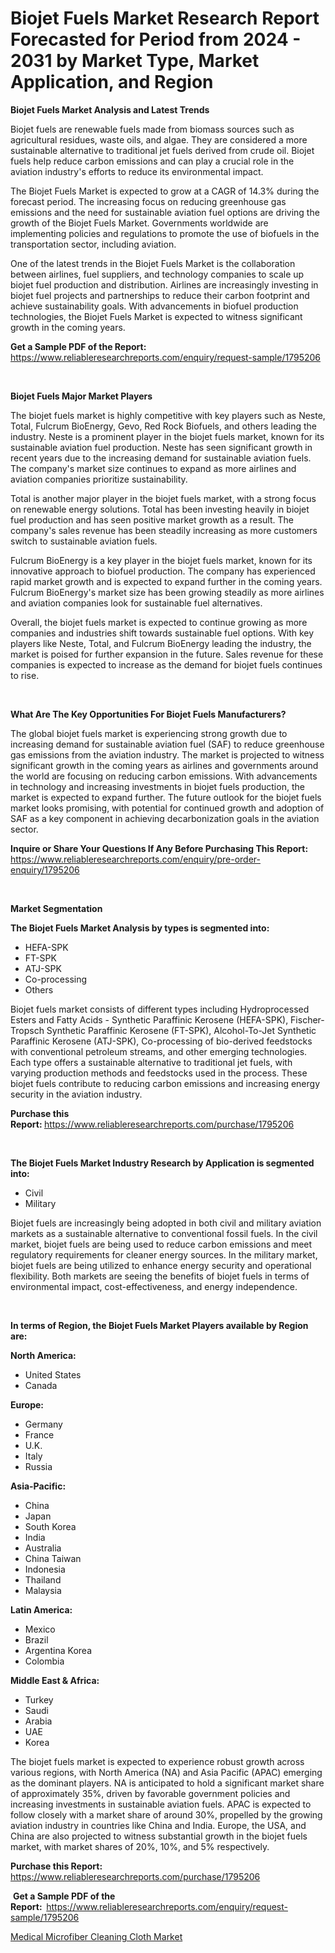<p><h1>Biojet Fuels Market Research Report Forecasted for Period from 2024 -  2031 by Market Type, Market Application, and Region</h1></p><p><strong>Biojet Fuels Market Analysis and Latest Trends</strong></p>
<p><p>Biojet fuels are renewable fuels made from biomass sources such as agricultural residues, waste oils, and algae. They are considered a more sustainable alternative to traditional jet fuels derived from crude oil. Biojet fuels help reduce carbon emissions and can play a crucial role in the aviation industry's efforts to reduce its environmental impact.</p><p>The Biojet Fuels Market is expected to grow at a CAGR of 14.3% during the forecast period. The increasing focus on reducing greenhouse gas emissions and the need for sustainable aviation fuel options are driving the growth of the Biojet Fuels Market. Governments worldwide are implementing policies and regulations to promote the use of biofuels in the transportation sector, including aviation.</p><p>One of the latest trends in the Biojet Fuels Market is the collaboration between airlines, fuel suppliers, and technology companies to scale up biojet fuel production and distribution. Airlines are increasingly investing in biojet fuel projects and partnerships to reduce their carbon footprint and achieve sustainability goals. With advancements in biofuel production technologies, the Biojet Fuels Market is expected to witness significant growth in the coming years.</p></p>
<p><strong>Get a Sample PDF of the Report:&nbsp;</strong> <a href="https://www.reliableresearchreports.com/enquiry/request-sample/1795206">https://www.reliableresearchreports.com/enquiry/request-sample/1795206</a></p>
<p>&nbsp;</p>
<p><strong>Biojet Fuels Major Market Players</strong></p>
<p><p>The biojet fuels market is highly competitive with key players such as Neste, Total, Fulcrum BioEnergy, Gevo, Red Rock Biofuels, and others leading the industry. Neste is a prominent player in the biojet fuels market, known for its sustainable aviation fuel production. Neste has seen significant growth in recent years due to the increasing demand for sustainable aviation fuels. The company's market size continues to expand as more airlines and aviation companies prioritize sustainability.</p><p>Total is another major player in the biojet fuels market, with a strong focus on renewable energy solutions. Total has been investing heavily in biojet fuel production and has seen positive market growth as a result. The company's sales revenue has been steadily increasing as more customers switch to sustainable aviation fuels.</p><p>Fulcrum BioEnergy is a key player in the biojet fuels market, known for its innovative approach to biofuel production. The company has experienced rapid market growth and is expected to expand further in the coming years. Fulcrum BioEnergy's market size has been growing steadily as more airlines and aviation companies look for sustainable fuel alternatives.</p><p>Overall, the biojet fuels market is expected to continue growing as more companies and industries shift towards sustainable fuel options. With key players like Neste, Total, and Fulcrum BioEnergy leading the industry, the market is poised for further expansion in the future. Sales revenue for these companies is expected to increase as the demand for biojet fuels continues to rise.</p></p>
<p>&nbsp;</p>
<p><strong>What Are The Key Opportunities For Biojet Fuels Manufacturers?</strong></p>
<p><p>The global biojet fuels market is experiencing strong growth due to increasing demand for sustainable aviation fuel (SAF) to reduce greenhouse gas emissions from the aviation industry. The market is projected to witness significant growth in the coming years as airlines and governments around the world are focusing on reducing carbon emissions. With advancements in technology and increasing investments in biojet fuels production, the market is expected to expand further. The future outlook for the biojet fuels market looks promising, with potential for continued growth and adoption of SAF as a key component in achieving decarbonization goals in the aviation sector.</p></p>
<p><strong>Inquire or Share Your Questions If Any Before Purchasing This Report:</strong> <a href="https://www.reliableresearchreports.com/enquiry/pre-order-enquiry/1795206">https://www.reliableresearchreports.com/enquiry/pre-order-enquiry/1795206</a></p>
<p>&nbsp;</p>
<p><strong>Market Segmentation</strong></p>
<p><strong>The Biojet Fuels Market Analysis by types is segmented into:</strong></p>
<p><ul><li>HEFA-SPK</li><li>FT-SPK</li><li>ATJ-SPK</li><li>Co-processing</li><li>Others</li></ul></p>
<p><p>Biojet fuels market consists of different types including Hydroprocessed Esters and Fatty Acids - Synthetic Paraffinic Kerosene (HEFA-SPK), Fischer-Tropsch Synthetic Paraffinic Kerosene (FT-SPK), Alcohol-To-Jet Synthetic Paraffinic Kerosene (ATJ-SPK), Co-processing of bio-derived feedstocks with conventional petroleum streams, and other emerging technologies. Each type offers a sustainable alternative to traditional jet fuels, with varying production methods and feedstocks used in the process. These biojet fuels contribute to reducing carbon emissions and increasing energy security in the aviation industry.</p></p>
<p><strong>Purchase this Report:&nbsp;</strong><a href="https://www.reliableresearchreports.com/purchase/1795206">https://www.reliableresearchreports.com/purchase/1795206</a></p>
<p>&nbsp;</p>
<p><strong>The Biojet Fuels Market Industry Research by Application is segmented into:</strong></p>
<p><ul><li>Civil</li><li>Military</li></ul></p>
<p><p>Biojet fuels are increasingly being adopted in both civil and military aviation markets as a sustainable alternative to conventional fossil fuels. In the civil market, biojet fuels are being used to reduce carbon emissions and meet regulatory requirements for cleaner energy sources. In the military market, biojet fuels are being utilized to enhance energy security and operational flexibility. Both markets are seeing the benefits of biojet fuels in terms of environmental impact, cost-effectiveness, and energy independence.</p></p>
<p>&nbsp;</p>
<p><strong>In terms of Region, the Biojet Fuels Market Players available by Region are:</strong></p>
<p>
    <p> <strong> North America: </strong>
        <ul>
            <li>United States</li>
            <li>Canada</li>
        </ul>
        </p> 
    <p> <strong> Europe: </strong>
        <ul>
            <li>Germany</li>
            <li>France</li>
            <li>U.K.</li>
            <li>Italy</li>
            <li>Russia</li>
        </ul>
        </p> 
    <p> <strong> Asia-Pacific: </strong>
        <ul>
            <li>China</li>
            <li>Japan</li>
            <li>South Korea</li>
            <li>India</li>
            <li>Australia</li>
            <li>China Taiwan</li>
            <li>Indonesia</li>
            <li>Thailand</li>
            <li>Malaysia</li>
        </ul>
        </p> 
    <p> <strong> Latin America: </strong>
        <ul>
            <li>Mexico</li>
            <li>Brazil</li>
            <li>Argentina Korea</li>
            <li>Colombia</li>
        </ul>
        </p> 
    <p> <strong> Middle East & Africa: </strong>
        <ul>
            <li>Turkey</li>
            <li>Saudi</li>
            <li>Arabia</li>
            <li>UAE</li>
            <li>Korea</li>
        </ul>
    </p>
    </p>
<p><p>The biojet fuels market is expected to experience robust growth across various regions, with North America (NA) and Asia Pacific (APAC) emerging as the dominant players. NA is anticipated to hold a significant market share of approximately 35%, driven by favorable government policies and increasing investments in sustainable aviation fuels. APAC is expected to follow closely with a market share of around 30%, propelled by the growing aviation industry in countries like China and India. Europe, the USA, and China are also projected to witness substantial growth in the biojet fuels market, with market shares of 20%, 10%, and 5% respectively.</p></p>
<p><strong>Purchase this Report: </strong><a href="https://www.reliableresearchreports.com/purchase/1795206">https://www.reliableresearchreports.com/purchase/1795206</a></p>
<p>&nbsp;<strong>Get a Sample PDF of the Report:&nbsp;&nbsp;</strong><a href="https://www.reliableresearchreports.com/enquiry/request-sample/1795206">https://www.reliableresearchreports.com/enquiry/request-sample/1795206</a></p>
<p><strong></strong></p>
<p><p><a href="https://gamy-alyssum-396.notion.site/Medical-Microfiber-Cleaning-Cloth-Market-Challenges-Opportunities-and-Growth-Drivers-and-Major-Ma-36a6eed06877496bbc0c3d638b9a7995">Medical Microfiber Cleaning Cloth Market</a></p></p>